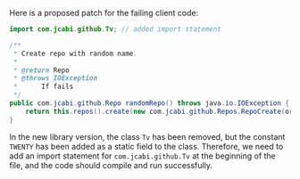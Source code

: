 Here is a proposed patch for the failing client code:
```java
import com.jcabi.github.Tv; // added import statement

/**
 * Create repo with random name.
 *
 * @return Repo
 * @throws IOException
 * 		If fails
 */
public com.jcabi.github.Repo randomRepo() throws java.io.IOException {
    return this.repos().create(new com.jcabi.github.Repos.RepoCreate(org.apache.commons.lang3.RandomStringUtils.randomAlphanumeric(Tv.TWENTY), true));
}
```
In the new library version, the class `Tv` has been removed, but the constant `TWENTY` has been added as a static field to the class. Therefore, we need to add an import statement for `com.jcabi.github.Tv` at the beginning of the file, and the code should compile and run successfully.